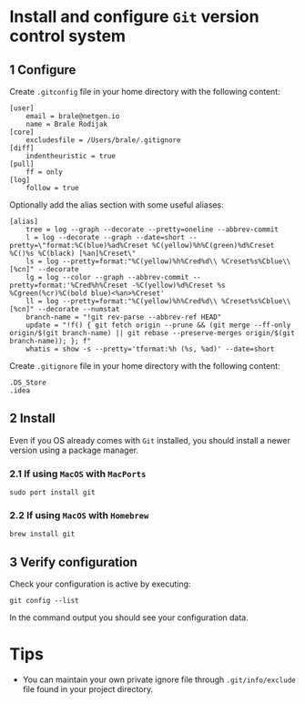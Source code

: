 # Install and configure `Git` version control system

## 1 Configure

Create `.gitconfig` file in your home directory with the following content:

```dosini
[user]
    email = brale@netgen.io
    name = Brale Rodijak
[core]
    excludesfile = /Users/brale/.gitignore
[diff]
    indentheuristic = true
[pull]
    ff = only
[log]
    follow = true
```

Optionally add the alias section with some useful aliases:

```dosini
[alias]
    tree = log --graph --decorate --pretty=oneline --abbrev-commit
    l = log --decorate --graph --date=short --pretty=\"format:%C(blue)%ad%Creset %C(yellow)%h%C(green)%d%Creset %C()%s %C(black) [%an]%Creset\"
    ls = log --pretty=format:"%C(yellow)%h%Cred%d\\ %Creset%s%Cblue\\ [%cn]" --decorate
    lg = log --color --graph --abbrev-commit --pretty=format:'%Cred%h%Creset -%C(yellow)%d%Creset %s %Cgreen(%cr)%C(bold blue)<%an>%Creset'
    ll = log --pretty=format:"%C(yellow)%h%Cred%d\\ %Creset%s%Cblue\\ [%cn]" --decorate --numstat
    branch-name = "!git rev-parse --abbrev-ref HEAD"
    update = "!f() { git fetch origin --prune && (git merge --ff-only origin/$(git branch-name) || git rebase --preserve-merges origin/$(git branch-name)); }; f"
    whatis = show -s --pretty='tformat:%h (%s, %ad)' --date=short
```

Create `.gitignore` file in your home directory with the following content:

```dosini
.DS_Store
.idea
```

## 2 Install

Even if you OS already comes with `Git` installed, you should install a newer
version using a package manager.

### 2.1 If using `MacOS` with `MacPorts`

```console
sudo port install git
```

### 2.2 If using `MacOS` with `Homebrew`

```console
brew install git
```

## 3 Verify configuration

Check your configuration is active by executing:

```console
git config --list
```

In the command output you should see your configuration data.

# Tips

* You can maintain your own private ignore file through `.git/info/exclude` file
found in your project directory.
